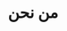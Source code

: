 ---
title: من نحن
seo:
  title: من نحن
blocks:
  - smallHeading: من نحن
    bigHeading: تمكين رواد تعدين الذهب في موريتانيا
    paragraph: >
      الاتحاد الوطني لمصانع الذهب (FENOR) هو كيان يمثل المستثمرين وأصحاب المصلحة في قطاع تعدين الذهب الحرفي وشبه الصناعي في موريتانيا. وهو عضو في الاتحاد الوطني لأصحاب العمل الموريتانيين ويقع مقره في نواكشوط.


      الاتحاد الوطني لمصانع الذهب (FENOR) هو كيان يمثل المستثمرين وأصحاب المصلحة في قطاع تعدين الذهب الحرفي وشبه الصناعي في موريتانيا. وهو عضو في الاتحاد الوطني لأصحاب العمل الموريتانيين ويقع مقره في نواكشوط.
    image: /gold-nugget.png
    _template: textBoxWithImage
  - image: /hands clapping.png
    bigHeading: مهمتنا
    paragraph: >
      في FENOR، مهمتنا هي حماية وتعزيز مصالح أعضائنا من خلال توفير تمثيل قوي ودعم فني وشراكات استراتيجية. ونسعى إلى تعزيز مساهمة قطاع التعدين الحرفي وشبه الصناعي في الاقتصاد الوطني لموريتانيا، وجذب الاستثمار الأجنبي، وتعزيز الممارسات المسؤولة بيئيًا التي تضمن مستقبلًا مستدامًا للصناعة ومجتمعاتها.
    _template: textImageCenter
  - image: /ChatGPT_Image_May_13__2025__11_31_08_PM-removebg-preview.png
    bigHeading: رؤيتنا
    paragraph: >
      أن نكون القوة الرائدة في تحويل قطاع تعدين الذهب الحرفي وشبه الصناعي في موريتانيا إلى صناعة معترف بها عالميًا ومستدامة وشاملة تدفع الازدهار الاقتصادي والإشراف البيئي
    _template: textImageCenter
  - smallHeading: تاريخنا
    bigHeading: الريادة في التقدم في تعدين الذهب
    paragraph: >
      منذ تأسيسه في عام 2021، كان FENOR بمثابة محفز للتغيير في قطاع تعدين الذهب في موريتانيا، حيث دفع التنظيم والاستدامة. انغمس في رحلتنا وشاهد كيف شكلنا الصناعة.
    buttonText: 'اقرأ المزيد '
    buttonUrl: /history
    _template: textBoxWithButton
  - smallHeading: إدارتنا
    bigHeading: قيادة تدفع التميز
    paragraph: >
      بقيادة فريق من المهنيين ذوي الخبرة، يلتزم المجلس التنفيذي لـ FENOR بتوجيه الاتحاد نحو التميز. تعرف على القادة وراء رؤيتنا
    buttonText: اقرأ المزيد
    buttonUrl: management
    _template: textBoxWithButton
  - smallHeading: رسالة الرئيس
    bigHeading: رؤية لمستقبل مستدام
    paragraph: >
      يشارك رئيسنا، سيدي محمد كيم، رؤيته حول أهداف FENOR ودوره في تعزيز قطاع تعدين مزدهر ومستدام.
    buttonText: اقرأ المزيد
    buttonUrl: chairman
    _template: textBoxWithButton
---